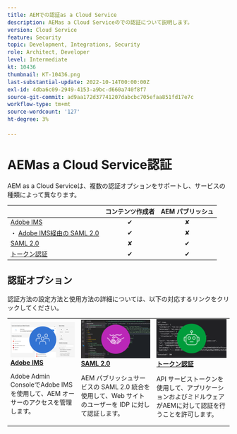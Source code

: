```yaml
---
title: AEMでの認証as a Cloud Service
description: AEMas a Cloud Serviceのでの認証について説明します。
version: Cloud Service
feature: Security
topic: Development, Integrations, Security
role: Architect, Developer
level: Intermediate
kt: 10436
thumbnail: KT-10436.png
last-substantial-update: 2022-10-14T00:00:00Z
exl-id: 4dba6c09-2949-4153-a9bc-d660a740f8f7
source-git-commit: ad9aa172d37741207dabcbc705efaa851fd17e7c
workflow-type: tm+mt
source-wordcount: '127'
ht-degree: 3%

---
```


# AEMas a Cloud Service認証

AEM as a Cloud Serviceは、複数の認証オプションをサポートし、サービスの種類によって異なります。

|  | コンテンツ作成者 | AEM パブリッシュ |
|-----------------------|:----------:|:-----------:|
| [Adobe IMS](../accessing/overview.md) | ✔ | ✘ |
| ・ [Adobe IMS経由の SAML 2.0](https://experienceleague.adobe.com/docs/experience-manager-cloud-service/content/security/ims-support.html#how-to-set-up) | ✔ | ✘ |
| [SAML 2.0](./saml-2-0.md) | ✘ | ✔ |
| [トークン認証](../../headless-tutorial/authentication/overview.md) | ✔ | ✔ |

## 認証オプション

認証方法の設定方法と使用方法の詳細については、以下の対応するリンクをクリックしてください。

<table>
  <tr>
   <td>
      <a  href="../accessing/overview.md"><img alt="Adobe IMS" src="./assets/card--adobe-ims.png"/></a>
      <div><strong><a href="../accessing/overview.md">Adobe IMS</a></strong></div>
      <p>
          Adobe Admin ConsoleでAdobe IMSを使用して、AEM オーサーのアクセスを管理します。
      </p>
    </td>   
   <td>
      <a  href="./saml-2-0.md"><img alt="SAML 2.0" src="./assets/card--saml-2-0.png"/></a>
      <div><strong><a href="./saml-2-0.md">SAML 2.0</a></strong></div>
      <p>
        AEM パブリッシュサービスの SAML 2.0 統合を使用して、Web サイトのユーザーを IDP に対して認証します。
      </p>
    </td>   
   <td>
      <a  href="../../headless-tutorial/authentication/overview.md"><img alt="トークン" src="./assets/card--token.png"/></a>
      <div><strong><a href="../../headless-tutorial/authentication/overview.md">トークン認証</a></strong></div>
      <p>
        API サービストークンを使用して、アプリケーションおよびミドルウェアがAEMに対して認証を行うことを許可します。
      </p>
    </td>   
  </tr>
</table>
